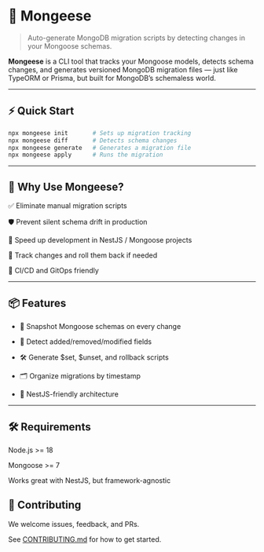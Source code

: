 # 🧬 Mongeese

> Auto-generate MongoDB migration scripts by detecting changes in your Mongoose schemas.

**Mongeese** is a CLI tool that tracks your Mongoose models, detects schema changes, and generates versioned MongoDB migration files — just like TypeORM or Prisma, but built for MongoDB’s schemaless world.

---

## ⚡ Quick Start

```bash
npx mongeese init       # Sets up migration tracking
npx mongeese diff       # Detects schema changes
npx mongeese generate   # Generates a migration file
npx mongeese apply      # Runs the migration
```

---

## 🧠 Why Use Mongeese?

✅ Eliminate manual migration scripts

🛡 Prevent silent schema drift in production

🚀 Speed up development in NestJS / Mongoose projects

🔁 Track changes and roll them back if needed

🧩 CI/CD and GitOps friendly

---

## 📦 Features

- 📸 Snapshot Mongoose schemas on every change

- 🧬 Detect added/removed/modified fields

- 🛠 Generate $set, $unset, and rollback scripts

- 🗂 Organize migrations by timestamp

- 🔌 NestJS-friendly architecture

---

## 🛠 Requirements

Node.js >= 18

Mongoose >= 7

Works great with NestJS, but framework-agnostic

## 🤝 Contributing

We welcome issues, feedback, and PRs.

See [CONTRIBUTING.md](./CONTRIBUTING.md) for how to get started.
